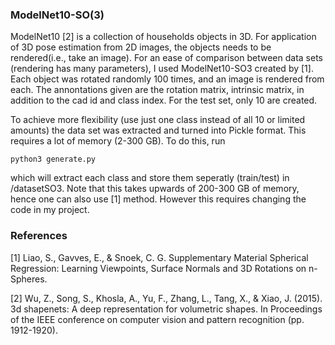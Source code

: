 ### ModelNet10-SO(3)

ModelNet10 [2] is a collection of households objects in 3D. For application of 3D pose estimation from 2D images, the objects needs to be rendered(i.e., take an image). For an ease of comparison between data sets (rendering has many parameters), I used ModelNet10-SO3 created by [1]. Each object was rotated randomly 100 times, and an image is rendered from each. The annontations given are the rotation matrix, intrinsic matrix, in addition to the cad id and class index. For the test set, only 10 are created. 

To achieve more flexibility (use just one class instead of all 10 or limited amounts) the data set was extracted and turned into Pickle format. This requires a lot of memory (2-300 GB). To do this, run


```
python3 generate.py
```

which will extract each class and store them seperatly (train/test) in /datasetSO3. Note that this takes upwards of 200-300 GB of memory, hence one can also use [1] method. However this requires changing the code in my project. 


### References
[1] Liao, S., Gavves, E., & Snoek, C. G. Supplementary Material Spherical Regression: Learning Viewpoints, Surface Normals and 3D Rotations on n-Spheres.

[2] Wu, Z., Song, S., Khosla, A., Yu, F., Zhang, L., Tang, X., & Xiao, J. (2015). 3d shapenets: A deep representation for volumetric shapes. In Proceedings of the IEEE conference on computer vision and pattern recognition (pp. 1912-1920).
